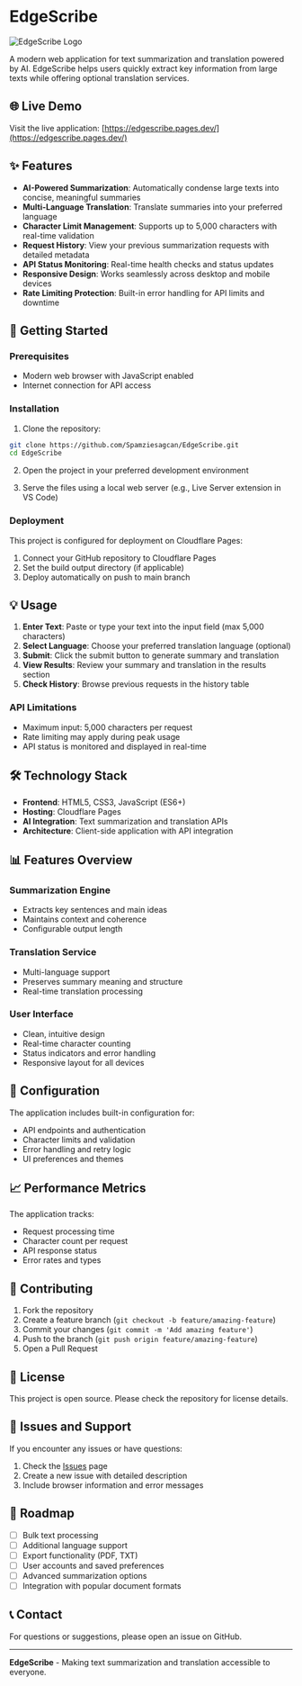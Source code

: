 # EdgeScribe

![EdgeScribe Logo](https://github.com/user-attachments/assets/your-logo-filename)

A modern web application for text summarization and translation powered by AI. EdgeScribe helps users quickly extract key information from large texts while offering optional translation services.

## 🌐 Live Demo

Visit the live application: [https://edgescribe.pages.dev/](https://edgescribe.pages.dev/)

## ✨ Features

- **AI-Powered Summarization**: Automatically condense large texts into concise, meaningful summaries
- **Multi-Language Translation**: Translate summaries into your preferred language
- **Character Limit Management**: Supports up to 5,000 characters with real-time validation
- **Request History**: View your previous summarization requests with detailed metadata
- **API Status Monitoring**: Real-time health checks and status updates
- **Responsive Design**: Works seamlessly across desktop and mobile devices
- **Rate Limiting Protection**: Built-in error handling for API limits and downtime

## 🚀 Getting Started

### Prerequisites

- Modern web browser with JavaScript enabled
- Internet connection for API access

### Installation

1. Clone the repository:
```bash
git clone https://github.com/Spamziesagcan/EdgeScribe.git
cd EdgeScribe
```

2. Open the project in your preferred development environment

3. Serve the files using a local web server (e.g., Live Server extension in VS Code)

### Deployment

This project is configured for deployment on Cloudflare Pages:

1. Connect your GitHub repository to Cloudflare Pages
2. Set the build output directory (if applicable)
3. Deploy automatically on push to main branch

## 💡 Usage

1. **Enter Text**: Paste or type your text into the input field (max 5,000 characters)
2. **Select Language**: Choose your preferred translation language (optional)
3. **Submit**: Click the submit button to generate summary and translation
4. **View Results**: Review your summary and translation in the results section
5. **Check History**: Browse previous requests in the history table

### API Limitations

- Maximum input: 5,000 characters per request
- Rate limiting may apply during peak usage
- API status is monitored and displayed in real-time

## 🛠️ Technology Stack

- **Frontend**: HTML5, CSS3, JavaScript (ES6+)
- **Hosting**: Cloudflare Pages
- **AI Integration**: Text summarization and translation APIs
- **Architecture**: Client-side application with API integration

## 📊 Features Overview

### Summarization Engine
- Extracts key sentences and main ideas
- Maintains context and coherence
- Configurable output length

### Translation Service
- Multi-language support
- Preserves summary meaning and structure
- Real-time translation processing

### User Interface
- Clean, intuitive design
- Real-time character counting
- Status indicators and error handling
- Responsive layout for all devices

## 🔧 Configuration

The application includes built-in configuration for:
- API endpoints and authentication
- Character limits and validation
- Error handling and retry logic
- UI preferences and themes

## 📈 Performance Metrics

The application tracks:
- Request processing time
- Character count per request
- API response status
- Error rates and types

## 🤝 Contributing

1. Fork the repository
2. Create a feature branch (`git checkout -b feature/amazing-feature`)
3. Commit your changes (`git commit -m 'Add amazing feature'`)
4. Push to the branch (`git push origin feature/amazing-feature`)
5. Open a Pull Request

## 📝 License

This project is open source. Please check the repository for license details.

## 🐛 Issues and Support

If you encounter any issues or have questions:

1. Check the [Issues](https://github.com/Spamziesagcan/EdgeScribe/issues) page
2. Create a new issue with detailed description
3. Include browser information and error messages

## 🚀 Roadmap

- [ ] Bulk text processing
- [ ] Additional language support
- [ ] Export functionality (PDF, TXT)
- [ ] User accounts and saved preferences
- [ ] Advanced summarization options
- [ ] Integration with popular document formats

## 📞 Contact

For questions or suggestions, please open an issue on GitHub.

---

**EdgeScribe** - Making text summarization and translation accessible to everyone.
